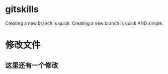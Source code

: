 # gitskills
Creating a new branch is quick.
Creating a new branch is quick AND simple.
# 修改文件
## 这里还有一个修改
